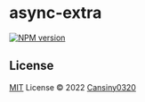 # async-extra

[![NPM version](https://img.shields.io/npm/v/@cansiny0320/async-extra?color=a1b858&label=)](https://www.npmjs.com/package/@cansiny0320/async-extra)

## License

[MIT](./LICENSE) License © 2022 [Cansiny0320](https://github.com/Cansiny0320)
